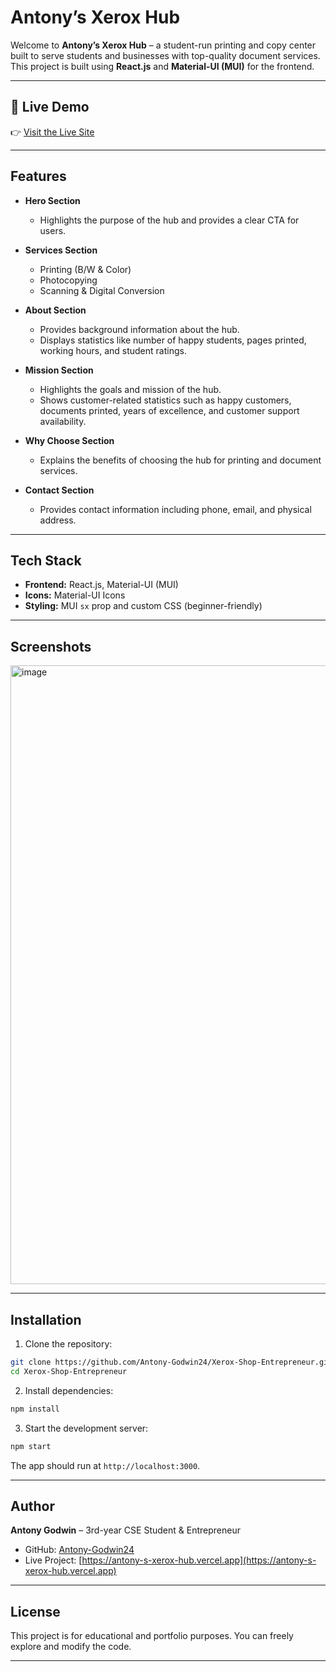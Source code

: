 # Antony’s Xerox Hub

Welcome to **Antony’s Xerox Hub** – a student-run printing and copy center built to serve students and businesses with top-quality document services. This project is built using **React.js** and **Material-UI (MUI)** for the frontend.

---

## 🚀 Live Demo

👉 [Visit the Live Site](https://antony-s-xerox-hub.vercel.app/)

---

## Features

* **Hero Section**

  * Highlights the purpose of the hub and provides a clear CTA for users.

* **Services Section**

  * Printing (B/W & Color)
  * Photocopying
  * Scanning & Digital Conversion

* **About Section**

  * Provides background information about the hub.
  * Displays statistics like number of happy students, pages printed, working hours, and student ratings.

* **Mission Section**

  * Highlights the goals and mission of the hub.
  * Shows customer-related statistics such as happy customers, documents printed, years of excellence, and customer support availability.

* **Why Choose Section**

  * Explains the benefits of choosing the hub for printing and document services.

* **Contact Section**

  * Provides contact information including phone, email, and physical address.

---

## Tech Stack

* **Frontend:** React.js, Material-UI (MUI)
* **Icons:** Material-UI Icons
* **Styling:** MUI `sx` prop and custom CSS (beginner-friendly)

---

## Screenshots

<img width="1895" height="990" alt="image" src="https://github.com/user-attachments/assets/cfb17745-16b5-4ccf-9e07-e9b458165c5f" />


---

## Installation

1. Clone the repository:

```bash
git clone https://github.com/Antony-Godwin24/Xerox-Shop-Entrepreneur.git
cd Xerox-Shop-Entrepreneur
```

2. Install dependencies:

```bash
npm install
```

3. Start the development server:

```bash
npm start
```

The app should run at `http://localhost:3000`.

---

## Author

**Antony Godwin** – 3rd-year CSE Student & Entrepreneur

* GitHub: [Antony-Godwin24](https://github.com/Antony-Godwin24)
* Live Project: [https://antony-s-xerox-hub.vercel.app](https://antony-s-xerox-hub.vercel.app)

---

## License

This project is for educational and portfolio purposes. You can freely explore and modify the code.

---
